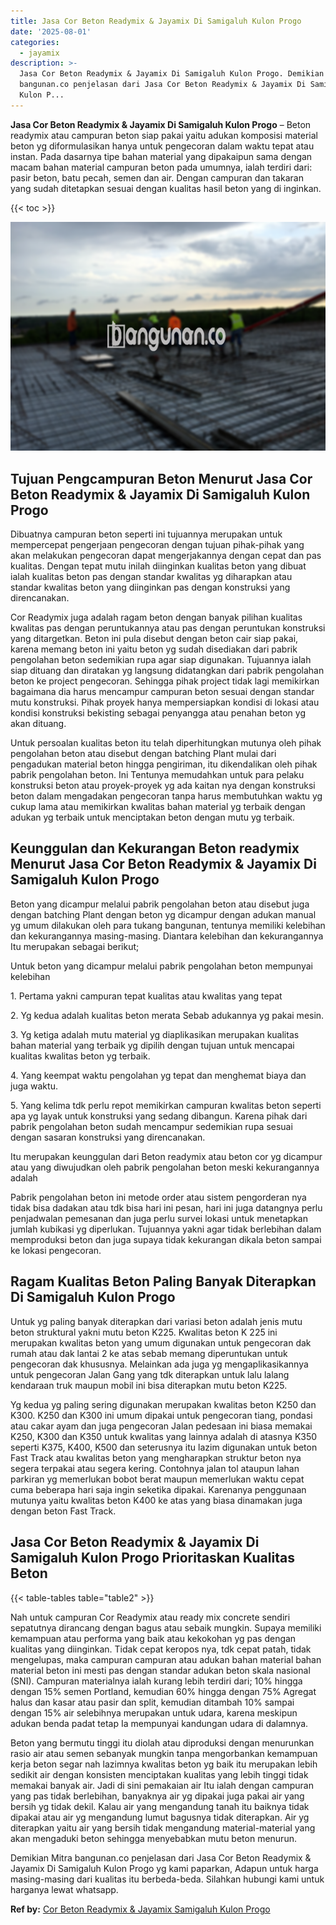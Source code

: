 ```yaml
---
title: Jasa Cor Beton Readymix & Jayamix Di Samigaluh Kulon Progo
date: '2025-08-01'
categories:
  - jayamix
description: >-
  Jasa Cor Beton Readymix & Jayamix Di Samigaluh Kulon Progo. Demikian Mitra
  bangunan.co penjelasan dari Jasa Cor Beton Readymix & Jayamix Di Samigaluh
  Kulon P...
---
```


**Jasa Cor Beton Readymix & Jayamix Di Samigaluh Kulon Progo** – Beton readymix atau campuran beton siap pakai yaitu adukan komposisi material beton yg diformulasikan hanya untuk pengecoran dalam waktu tepat atau instan. Pada dasarnya tipe bahan material yang dipakaipun sama dengan macam bahan material campuran beton pada umumnya, ialah terdiri dari: pasir beton, batu pecah, semen dan air. Dengan campuran dan takaran yang sudah ditetapkan sesuai dengan kualitas hasil beton yang di inginkan.

{{< toc >}}

![Jasa Cor Beton Readymix & Jayamix Di Samigaluh Kulon Progo](/images/jasa-cor-readymix-38.png)

## Tujuan Pengcampuran Beton Menurut Jasa Cor Beton Readymix & Jayamix Di Samigaluh Kulon Progo

Dibuatnya campuran beton seperti ini tujuannya merupakan untuk mempercepat pengerjaan pengecoran dengan tujuan pihak-pihak yang akan melakukan pengecoran dapat mengerjakannya dengan cepat dan pas kualitas. Dengan tepat mutu inilah diinginkan kualitas beton yang dibuat ialah kualitas beton pas dengan standar kwalitas yg diharapkan atau standar kwalitas beton yang diinginkan pas dengan konstruksi yang direncanakan.

Cor Readymix juga adalah ragam beton dengan banyak pilihan kualitas kwalitas pas dengan peruntukannya atau pas dengan peruntukan konstruksi yang ditargetkan. Beton ini pula disebut dengan beton cair siap pakai, karena memang beton ini yaitu beton yg sudah disediakan dari pabrik pengolahan beton sedemikian rupa agar siap digunakan. Tujuannya ialah siap dituang dan diratakan yg langsung didatangkan dari pabrik pengolahan beton ke project pengecoran. Sehingga pihak project tidak lagi memikirkan bagaimana dia harus mencampur campuran beton sesuai dengan standar mutu konstruksi. Pihak proyek hanya mempersiapkan kondisi di lokasi atau kondisi konstruksi bekisting sebagai penyangga atau penahan beton yg akan dituang.

Untuk persoalan kualitas beton itu telah diperhitungkan mutunya oleh pihak pengolahan beton atau disebut dengan batching Plant mulai dari pengadukan material beton hingga pengiriman, itu dikendalikan oleh pihak pabrik pengolahan beton. Ini Tentunya memudahkan untuk para pelaku konstruksi beton atau proyek-proyek yg ada kaitan nya dengan konstruksi beton dalam mengadakan pengecoran tanpa harus membutuhkan waktu yg cukup lama atau memikirkan kwalitas bahan material yg terbaik dengan adukan yg terbaik untuk menciptakan beton dengan mutu yg terbaik.

## Keunggulan dan Kekurangan Beton readymix Menurut Jasa Cor Beton Readymix & Jayamix Di Samigaluh Kulon Progo

Beton yang dicampur melalui pabrik pengolahan beton atau disebut juga dengan batching Plant dengan beton yg dicampur dengan adukan manual yg umum dilakukan oleh para tukang bangunan, tentunya memiliki kelebihan dan kekurangannya masing-masing. Diantara kelebihan dan kekurangannya Itu merupakan sebagai berikut;

Untuk beton yang dicampur melalui pabrik pengolahan beton mempunyai kelebihan

1\. Pertama yakni campuran tepat kualitas atau kwalitas yang tepat

2\. Yg kedua adalah kualitas beton merata Sebab adukannya yg pakai mesin.

3\. Yg ketiga adalah mutu material yg diaplikasikan merupakan kualitas bahan material yang terbaik yg dipilih dengan tujuan untuk mencapai kualitas kwalitas beton yg terbaik.

4\. Yang keempat waktu pengolahan yg tepat dan menghemat biaya dan juga waktu.

5\. Yang kelima tdk perlu repot memikirkan campuran kwalitas beton seperti apa yg layak untuk konstruksi yang sedang dibangun. Karena pihak dari pabrik pengolahan beton sudah mencampur sedemikian rupa sesuai dengan sasaran konstruksi yang direncanakan.

Itu merupakan keunggulan dari Beton readymix atau beton cor yg dicampur atau yang diwujudkan oleh pabrik pengolahan beton meski kekurangannya adalah

Pabrik pengolahan beton ini metode order atau sistem pengorderan nya tidak bisa dadakan atau tdk bisa hari ini pesan, hari ini juga datangnya perlu penjadwalan pemesanan dan juga perlu survei lokasi untuk menetapkan jumlah kubikasi yg diperlukan. Tujuannya yakni agar tidak berlebihan dalam memproduksi beton dan juga supaya tidak kekurangan dikala beton sampai ke lokasi pengecoran.

## Ragam Kualitas Beton Paling Banyak Diterapkan Di Samigaluh Kulon Progo

Untuk yg paling banyak diterapkan dari variasi beton adalah jenis mutu beton struktural yakni mutu beton K225. Kwalitas beton K 225 ini merupakan kwalitas beton yang umum digunakan untuk pengecoran dak rumah atau dak lantai 2 ke atas sebab memang diperuntukan untuk pengecoran dak khususnya. Melainkan ada juga yg mengaplikasikannya untuk pengecoran Jalan Gang yang tdk diterapkan untuk lalu lalang kendaraan truk maupun mobil ini bisa diterapkan mutu beton K225.

Yg kedua yg paling sering digunakan merupakan kwalitas beton K250 dan K300. K250 dan K300 ini umum dipakai untuk pengecoran tiang, pondasi atau cakar ayam dan juga pengecoran Jalan pedesaan ini biasa memakai K250, K300 dan K350 untuk kwalitas yang lainnya adalah di atasnya K350 seperti K375, K400, K500 dan seterusnya itu lazim digunakan untuk beton Fast Track atau kwalitas beton yang mengharapkan struktur beton nya segera terpakai atau segera kering. Contohnya jalan tol ataupun lahan parkiran yg memerlukan bobot berat maupun memerlukan waktu cepat cuma beberapa hari saja ingin seketika dipakai. Karenanya penggunaan mutunya yaitu kwalitas beton K400 ke atas yang biasa dinamakan juga dengan beton Fast Track.

## Jasa Cor Beton Readymix & Jayamix Di Samigaluh Kulon Progo Prioritaskan Kualitas Beton

{{< table-tables table="table2" >}}

Nah untuk campuran Cor Readymix atau ready mix concrete sendiri sepatutnya dirancang dengan bagus atau sebaik mungkin. Supaya memiliki kemampuan atau performa yang baik atau kekokohan yg pas dengan kualitas yang diinginkan. Tidak cepat keropos nya, tdk cepat patah, tidak mengelupas, maka campuran campuran atau adukan bahan material bahan material beton ini mesti pas dengan standar adukan beton skala nasional (SNI). Campuran materialnya ialah kurang lebih terdiri dari; 10% hingga dengan 15% semen Portland, kemudian 60% hingga dengan 75% Agregat halus dan kasar atau pasir dan split, kemudian ditambah 10% sampai dengan 15% air selebihnya merupakan untuk udara, karena meskipun adukan benda padat tetap Ia mempunyai kandungan udara di dalamnya.

Beton yang bermutu tinggi itu diolah atau diproduksi dengan menurunkan rasio air atau semen sebanyak mungkin tanpa mengorbankan kemampuan kerja beton segar nah lazimnya kwalitas beton yg baik itu merupakan lebih sedikit air dengan konsisten menciptakan kualitas yang lebih tinggi tidak memakai banyak air. Jadi di sini pemakaian air Itu ialah dengan campuran yang pas tidak berlebihan, banyaknya air yg dipakai juga pakai air yang bersih yg tidak dekil. Kalau air yang mengandung tanah itu baiknya tidak dipakai atau air yg mengandung lumut bagusnya tidak diterapkan. Air yg diterapkan yaitu air yang bersih tidak mengandung material-material yang akan mengaduki beton sehingga menyebabkan mutu beton menurun.

Demikian Mitra bangunan.co penjelasan dari Jasa Cor Beton Readymix & Jayamix Di Samigaluh Kulon Progo yg kami paparkan, Adapun untuk harga masing-masing dari kualitas itu berbeda-beda. Silahkan hubungi kami untuk harganya lewat whatsapp.

**Ref by:** [Cor Beton Readymix & Jayamix Samigaluh Kulon Progo](https://id.wikipedia.org/wiki/Cor)
